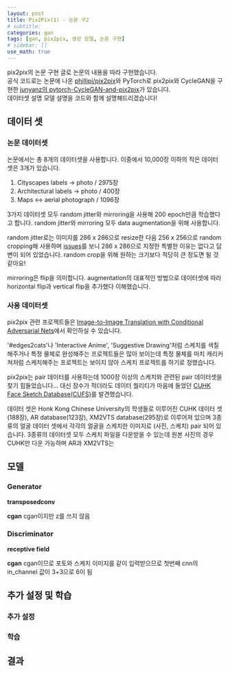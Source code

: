 ```yaml
---
layout: post
title: Pix2Pix(1) - 논문 구2
# subtitle:
categories: gan
tags: [gan, pix2pix, 생성 모델, 논문 구현]
# sidebar: []
use_math: true
---
```


pix2pix의 논문 구현 글로 논문의 내용을 따라 구현했습니다.<br>
공식 코드로는 논문에 나온 <a href="https://github.com/phillipi/pix2pix" target="_blank">phillipi/pix2pix</a>와 PyTorch로 pix2pix와 CycleGAN을 구현한 <a href="https://github.com/junyanz/pytorch-CycleGAN-and-pix2pix" target="_blank">junyanz의 pytorch-CycleGAN-and-pix2pix</a>가 있습니다.<br>
데이터셋 설명 모델 설명을 코드와 함께 설명해드리겠습니다!

## 데이터 셋

### 논문 데이터셋

논문에서는 총 8개의 데이터셋을 사용합니다. 이중에서 10,000장 이하의 작은 데이터셋은 3개가 있습니다.
1. Cityscapes labels $\rightarrow$ photo / 2975장
2. Architectural labels $\rightarrow$ photo / 400장
3. Maps $\leftrightarrow$ aerial photograph / 1096장

3가지 데이터셋 모두 random jitter와 mirroring을 사용해 200 epoch만큼 학습했다고 합니다. random jitter와 mirroring 모두 data augmentation을 위해 사용합니다.

random jitter로는 이미지를 286 x 286으로 resize한 다음 256 x 256으로 random cropping해 사용하며 <a href="https://github.com/junyanz/pytorch-CycleGAN-and-pix2pix/issues/125" target="_blank">issues</a>를 보니 286 x 286으로 지정한 특별한 이유는 없다고 답변이 되어 있었습니다. random crop을 위해 원하는 크기보다 적당히 큰 정도면 될 것 같아요!

mirroring은 flip을 의미합니다. augmentation의 대표적인 방법으로 데이터셋에 따라 horizontal flip과 vertical flip을 추가했다 이해했습니다.

### 사용 데이터셋
pix2pix 관련 프로젝트들은 <a href="https://phillipi.github.io/pix2pix/" target="_blank">Image-to-Image Translation with Conditional Adversarial Nets</a>에서 확인하실 수 있습니다.

'#edges2cats'나 'Interactive Anime', 'Suggestive Drawing'처럼 스케치를 색칠해주거나 특정 물체로 완성해주는 프로젝트들은 많아 보이는데 특정 물체를 마치 캐리커쳐처럼 스케치해주는 프로젝트는 보이지 않아 스케치 프로젝트를 하기로 정했습니다.

pix2pix는 pair 데이터를 사용하는데 1000장 이상의 스케치와 관련된 pair 데이터셋을 찾기 힘들었습니다... 대신 장수가 적더라도 데이터 퀄리티가 마음에 들었던 <a href="http://mmlab.ie.cuhk.edu.hk/archive/facesketch.html" blank="_blank">CUHK Face Sketch Database(CUFS)</a>를 발견했습니다.

데이터 셋은 Honk Kong Chinese University의 학생들로 이루어진 CUHK 데이터 셋(188장), AR database(123장), XM2VTS database(295장)로 이루어져 있으며 3종류의 얼굴 데이터 셋에서 각각의 얼굴을 스케치한 이미지로 (사진, 스케치) pair 되어 있습니다. 3종류의 데이터셋 모두 스케치 파일을 다운받을 수 있는데 원본 사진의 경우 CUHK만 다운 가능하며 AR과 XM2VTS는


## 모델


### Generator
**transposedconv**

**cgan**
cgan이지만 z를 쓰지 않음

### Discriminator
**receptive field**

**cgan**
cgan이므로 포토와 스케치 이미지를 같이 입력받으므로 첫번째 cnn의 in_channel 값이 3+3으로 6이 됨

## 추가 설정 및 학습

### 추가 설정


### 학습



## 결과

